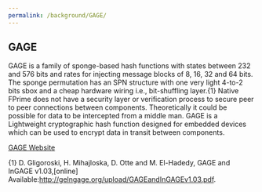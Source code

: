 ```yaml
---
permalink: /background/GAGE/
---
```


## GAGE 

GAGE is a family of sponge-based hash functions with states between  232  and  576  bits  and  rates  for  injecting  message blocks of 8, 16, 32 and 64 bits. The sponge permutation has an SPN structure with one very light 4-to-2 bits sbox and a cheap hardware wiring i.e., bit-shuffling layer.\{1\} Native  FPrime  does  not  have  a  security  layer  or verification process to secure peer to peer connections between components. Theoretically it could be possible for data to be intercepted from a middle man. GAGE is a Lightweight cryptographic hash function designed for embedded devices which can be used to encrypt data in transit between components.

[GAGE Website](http://gageingage.org/)

\{1\}  D.  Gligoroski,  H.  Mihajloska,  D.  Otte  and  M.  El-Hadedy,  GAGE  and  InGAGE  v1.03,[online]  Available:http://gelngage.org/upload/GAGEandInGAGEv1.03.pdf.
